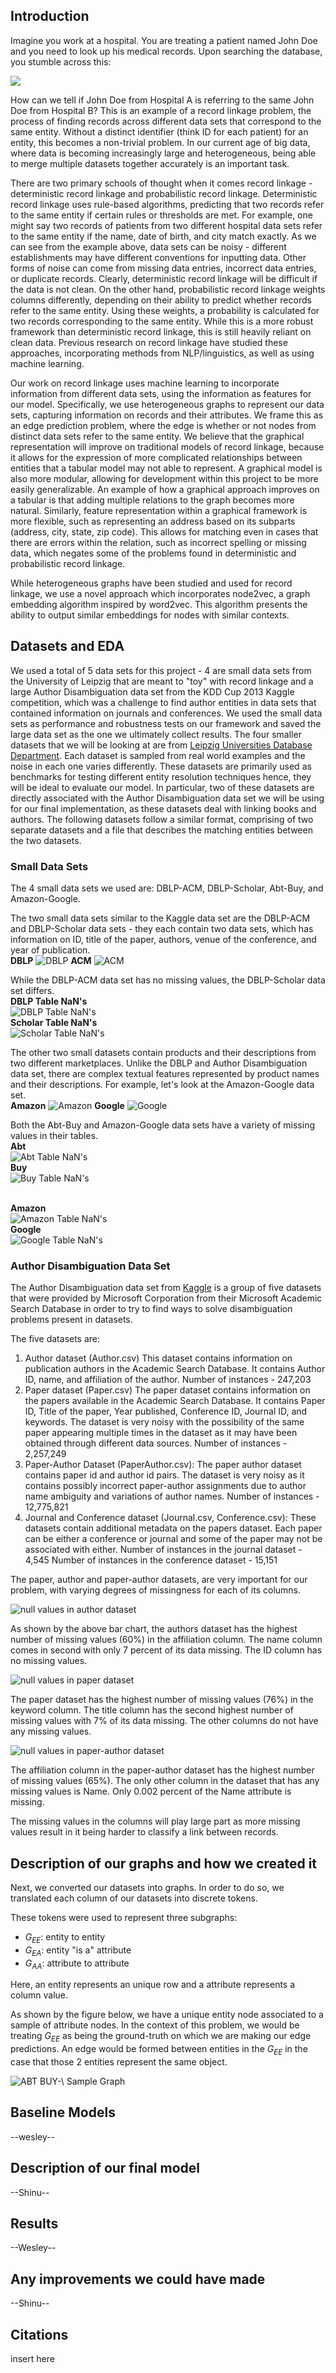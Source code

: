 ## Introduction
Imagine you work at a hospital. You are treating a patient named John Doe and you need to look up his medical records. Upon searching the database, you stumble across this:

![](./website_imgs/intro_img1.PNG)

How can we tell if John Doe from Hospital A is referring to the same John Doe from Hospital B? This is an example of a record linkage problem, the process of finding records across different data sets that correspond to the same entity. Without a distinct identifier (think ID for each patient) for an entity, this becomes a non-trivial problem. In our current age of big data, where data is becoming increasingly large and heterogeneous, being able to merge multiple datasets together accurately is an important task.  

There are two primary schools of thought when it comes record linkage - deterministic record linkage and probabilistic record linkage. Deterministic record linkage uses rule-based algorithms, predicting that two records refer to the same entity if certain rules or thresholds are met. For example, one might say two records of patients from two different hospital data sets refer to the same entity if the name, date of birth, and city match exactly.
As we can see from the example above, data sets can be noisy - different establishments may have different conventions for inputting data. Other forms of noise can come from missing data entries, incorrect data entries, or duplicate records. Clearly, deterministic record linkage will be difficult if the data is not clean. On the other hand, probabilistic record linkage weights columns differently, depending on their ability to predict whether records refer to the same entity. Using these weights, a probability is calculated for two records corresponding to the same entity. While this is a more robust framework than deterministic record linkage, this is still heavily reliant on clean data. Previous research on record linkage have studied these approaches, incorporating methods from NLP/linguistics, as well as using machine learning.

Our work on record linkage uses machine learning to incorporate information from different data sets, using the information as features for our model. Specifically, we use heterogeneous graphs to represent our data sets, capturing information on records and their attributes. We frame this as an edge prediction problem, where the edge is whether or not nodes from distinct data sets refer to the same entity. We believe that the graphical representation will improve on traditional models of record linkage, because it allows for the expression of more complicated relationships between entities that a tabular model may not able to represent. A graphical model is also more modular, allowing for development within this project to be more easily generalizable. An example of how a graphical approach improves on a tabular is that adding multiple relations to the graph becomes more natural. Similarly, feature representation within a graphical framework is more flexible, such as representing an address based on its subparts (address, city, state, zip code). This allows for matching even in cases that there are errors within the relation, such as incorrect spelling or missing data, which negates some of the problems found in deterministic and probabilistic record linkage.

While heterogeneous graphs have been studied and used for record linkage, we use a novel approach which incorporates node2vec, a graph embedding algorithm inspired by word2vec. This algorithm presents the ability to output similar embeddings for nodes with similar contexts.

## Datasets and EDA
We used a total of 5 data sets for this project - 4 are small data sets from the University of Leipzig that are meant to "toy" with record linkage and a large Author Disambiguation data set from the KDD Cup 2013 Kaggle competition, which was a challenge to find author entities in data sets that contained information on journals and conferences. We used the small data sets as performance and robustness tests on our framework and saved the large data set as the one we ultimately collect results. The four smaller datasets that we will be looking at are from [Leipzig Universities Database Department](https://dbs.uni-leipzig.de/research/projects/object_matching/benchmark_datasets_for_entity_resolution). Each dataset is sampled from real world examples and the noise in each one varies differently. These datasets are primarily used as benchmarks for testing different entity resolution techniques hence, they will be ideal to evaluate our model. In particular, two of these datasets are directly associated with the Author Disambiguation data set we will be using for our final implementation, as these datasets deal with linking books and authors. The following datasets follow a similar format, comprising of two separate datasets and a file that describes the matching entities between the two datasets.

### Small Data Sets
The 4 small data sets we used are: DBLP-ACM, DBLP-Scholar, Abt-Buy, and Amazon-Google.

The two small data sets similar to the Kaggle data set are the DBLP-ACM and DBLP-Scholar data sets - they each contain two data sets, which has information on ID, title of the paper, authors, venue of the conference, and year of publication.<br/>
<b>DBLP</b>
![DBLP](./website_imgs/dataset_img1.PNG)
<b>ACM</b>
![ACM](./website_imgs/dataset_img2.PNG)

While the DBLP-ACM data set has no missing values, the DBLP-Scholar data set differs.<br/>
<b>DBLP Table NaN's</b><br/>
![DBLP Table NaN's](./website_imgs/dblp_nans.PNG)<br/>
<b>Scholar Table NaN's</b><br/>
![Scholar Table NaN's](./website_imgs/scholar_nans.PNG)

The other two small datasets contain products and their descriptions from two different marketplaces. Unlike the DBLP and Author Disambiguation data set, there are complex textual features represented by product names and their descriptions. For example, let's look at the Amazon-Google data set.<br/>
<b>Amazon</b>
![Amazon](./website_imgs/dataset_img3.PNG)
<b>Google</b>
![Google](./website_imgs/dataset_img4.PNG)

Both the Abt-Buy and Amazon-Google data sets have a variety of missing values in their tables.<br/>
<b>Abt</b><br/>
![Abt Table NaN's](./website_imgs/about_table_nan.png)<br/>
<b>Buy</b><br/>
![Buy Table NaN's](./website_imgs/buy_table_nan.png)<br/><br/>

<b>Amazon</b><br/>
![Amazon Table NaN's](./website_imgs/amazon_nans.PNG)<br/>
<b>Google</b><br/>
![Google Table NaN's](./website_imgs/google_nans.PNG)

### Author Disambiguation Data Set
The Author Disambiguation data set from [Kaggle](https://www.kaggle.com/c/kdd-cup-2013-author-disambiguation/rules) is a group of five datasets that were provided by Microsoft Corporation from their Microsoft Academic Search Database in order to try to find ways to solve disambiguation problems present in datasets.

The five datasets are:
1. Author dataset (Author.csv)
This dataset contains information on publication authors in the Academic Search Database. It contains Author ID, name, and affiliation of the author.
Number of instances - 247,203
2. Paper dataset (Paper.csv)
The paper dataset contains information on the papers available in the Academic Search Database. It contains Paper ID, Title of the paper, Year published, Conference ID, Journal ID, and keywords. The dataset is very noisy with the possibility of the same paper appearing multiple times in the dataset as it may have been obtained through different data sources.
Number of instances - 2,257,249
3. Paper-Author Dataset (PaperAuthor.csv):
The paper author dataset contains paper id and author id pairs. The dataset is very noisy as it contains possibly incorrect paper-author assignments due to author name ambiguity and variations of author names.
Number of instances - 12,775,821
4. Journal and Conference dataset (Journal.csv, Conference.csv):
These datasets contain additional metadata on the papers dataset. Each paper can be either a conference or journal and some of the paper may not be associated with either.
Number of instances in the journal dataset - 4,545
Number of instances in the conference dataset - 15,151

The paper, author and paper-author datasets, are very important for our problem, with varying degrees of missingness for each of its columns.

![null values in author dataset](./website_imgs/author-dataset-null.PNG)

As shown by the above bar chart, the authors dataset has the highest number of missing values (60%) in the affiliation column. The name column comes in second with only 7 percent of its data missing. The ID column has no missing values.

![null values in paper dataset](./website_imgs/paper-dataset-null.PNG)

The paper dataset has the highest number of missing values (76%) in the keyword column. The title column has the second highest number of missing values with 7% of its data missing. The other columns do not have any missing values.

![null values in paper-author dataset](./website_imgs/paper-author-dataset-null.PNG)

The affiliation column in the paper-author dataset has the highest number of missing values (65%). The only other column in the dataset that has any missing values is Name. Only 0.002 percent of the Name attribute is missing.

The missing values in the columns will play large part as more missing values result in it being harder to classify a link between records.

## Description of our graphs and how we created it
Next, we converted our datasets into graphs. In order to do so, we translated each column of our datasets into discrete tokens.

These tokens were used to represent three subgraphs:
- $G_{EE}$: entity to entity
- $G_{EA}$: entity "is a" attribute
- $G_{AA}$: attribute to attribute

Here, an entity represents an unique row and a attribute represents a column value.

As shown by the figure below, we have a unique entity node associated to a sample of attribute nodes. In the context of this problem, we would be treating $G_{EE}$ as being the ground-truth on which we are making our edge predictions. An edge would be formed between entities in the $G_{EE}$ in the case that those 2 entities represent the same object.

![ABT BUY-\ Sample Graph](./website_imgs/abt-buy-graph.PNG)


## Baseline Models
--wesley--

## Description of our final model
--Shinu--

## Results
--Wesley--

## Any improvements we could have made
--Shinu--

## Citations
insert here
